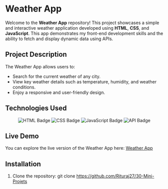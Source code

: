 # Weather App

Welcome to the **Weather App** repository! This project showcases a simple and interactive weather application developed using **HTML**, **CSS**, and **JavaScript**. This app demonstrates my front-end development skills and the ability to fetch and display dynamic data using APIs.

## Project Description

The Weather App allows users to:
- Search for the current weather of any city.
- View key weather details such as temperature, humidity, and weather conditions.
- Enjoy a responsive and user-friendly design.

## Technologies Used

<p align="center">
  <img src="https://img.shields.io/badge/HTML-E34F26?style=for-the-badge&logo=html5&logoColor=white" alt="HTML Badge" />
  <img src="https://img.shields.io/badge/CSS-1572B6?style=for-the-badge&logo=css3&logoColor=white" alt="CSS Badge" />
  <img src="https://img.shields.io/badge/JavaScript-F7DF1E?style=for-the-badge&logo=javascript&logoColor=black" alt="JavaScript Badge" />
  <img src="https://img.shields.io/badge/API-FF6F00?style=for-the-badge&logo=api&logoColor=white" alt="API Badge" />
</p>

## Live Demo

You can explore the live version of the Weather App here: [Weather App](https://weather-apprituraj.netlify.app/)

## Installation

1. Clone the repository:
   git clone https://github.com/Rituraj27/30-Mini-Projets
  
